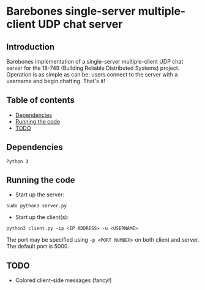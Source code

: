 # Barebones single-server multiple-client UDP chat server

## Introduction
Barebones implementation of a single-server multiple-client UDP chat server for the 18-749 (Building Reliable Distributed Systems) project. Operation is as simple as can be: users connect to the server with a username and begin chatting. That's it! 

## Table of contents
<!--ts-->
   * [Dependencies](#dependencies)
   * [Running the code](#running)
   * [TODO](#todo)
<!--te-->

<a name="dependencies"></a>
## Dependencies
```
Python 3
```

<a name="running"></a>
## Running the code
- Start up the server:
```
sudo python3 server.py
```
- Start up the client(s):
```
python3 client.py -ip <IP ADDRESS> -u <USERNAME>
```

The port may be specified using ```-p <PORT NUMBER>``` on both client and server. The default port is 5000.

<a name="todo"></a>
## TODO
- Colored client-side messages (fancy!)
